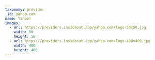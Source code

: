 ```yaml
---
taxonomy: provider
_id: yahoo.com
name: Yahoo!
images:
  - url: https://providers.insideout.app/yahoo.com/logo-50x50.jpg
    width: 50
    height: 50
  - url: https://providers.insideout.app/yahoo.com/logo-400x400.jpg
    width: 400
    height: 400
---
```

